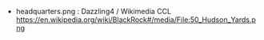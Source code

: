 - headquarters.png : Dazzling4 / Wikimedia CCL https://en.wikipedia.org/wiki/BlackRock#/media/File:50_Hudson_Yards.png
